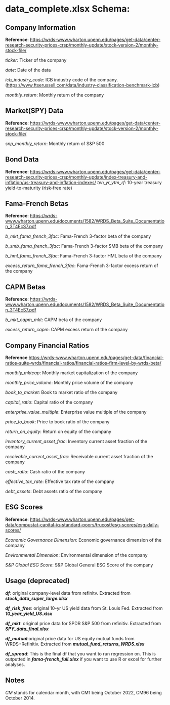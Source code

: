 # data_complete.xlsx Schema:

## Company Information
**Reference**: https://wrds-www.wharton.upenn.edu/pages/get-data/center-research-security-prices-crsp/monthly-update/stock-version-2/monthly-stock-file/

*ticker*: Ticker of the company

*date*: Date of the data

*icb_industry_code*: ICB industry code of the company. (https://www.ftserussell.com/data/industry-classification-benchmark-icb)

*monthly_return*: Monthly return of the company

## Market(SPY) Data
**Reference**: https://wrds-www.wharton.upenn.edu/pages/get-data/center-research-security-prices-crsp/monthly-update/stock-version-2/monthly-stock-file/

*snp_monthly_return*: Monthly return of S&P 500

## Bond Data
**Reference**: https://wrds-www.wharton.upenn.edu/pages/get-data/center-research-security-prices-crsp/monthly-update/index-treasury-and-inflation/us-treasury-and-inflation-indexes/
*ten_yr_ytm_rf*: 10-year treasury yield-to-maturity (risk-free rate)

## Fama-French Betas
**Reference**: https://wrds-www.wharton.upenn.edu/documents/1582/WRDS_Beta_Suite_Documentation_3T4EcS7.pdf

*b_mkt_fama_french_3fac*: Fama-French 3-factor beta of the company


*b_smb_fama_french_3fac*: Fama-French 3-factor SMB beta of the company

*b_hml_fama_french_3fac*: Fama-French 3-factor HML beta of the company

*excess_return_fama_french_3fac*: Fama-French 3-factor excess return of the company

## CAPM Betas
**Reference**: https://wrds-www.wharton.upenn.edu/documents/1582/WRDS_Beta_Suite_Documentation_3T4EcS7.pdf

*b_mkt_capm_mkt*: CAPM beta of the company

*excess_return_capm*: CAPM excess return of the company

## Company Financial Ratios
**Reference**:https://wrds-www.wharton.upenn.edu/pages/get-data/financial-ratios-suite-wrds/financial-ratios/financial-ratios-firm-level-by-wrds-beta/

*monthly_mktcap*: Monthly market capitalization of the company

*monthly_price_volume*: Monthly price volume of the company

*book_to_market*: Book to market ratio of the company

*capital_ratio*: Capital ratio of the company

*enterprise_value_multiple*: Enterprise value multiple of the company

*price_to_book*: Price to book ratio of the company

*return_on_equity*: Return on equity of the company

*inventory_current_asset_frac*: Inventory current asset fraction of the company

*receivable_current_asset_frac*: Receivable current asset fraction of the company

*cash_ratio*: Cash ratio of the company

*effective_tax_rate*: Effective tax rate of the company

*debt_assets*: Debt assets ratio of the company

## ESG Scores
**Reference**: https://wrds-www.wharton.upenn.edu/pages/get-data/compustat-capital-iq-standard-poors/trucost/esg-scores/esg-daily-scores/

*Economic Governance Dimension*: Economic governance dimension of the company

*Environmental Dimension*: Environmental dimension of the company

*S&P Global ESG Score*: S&P Global General ESG Score of the company

## Usage (deprecated)

***df***: original company-level data from refinitv. Extracted from ***stock_data_super_large.xlsx***

***df_risk_free***: original 10-yr US yield data from St. Louis Fed. Extracted from ***10_year_yield_US.xlsx***

***df_mkt***: original price data for SPDR S&P 500 from refinitiv. Extracted from ***SPY_data_final.xlsx***

***df_mutual***:original price data for US equity mutual funds from WRDS+Refinitiv. Extracted from ***mutual_fund_returns_WRDS.xlsx***

***df_spread***: This is the final df that you want to run regression on. This is outputted in ***fama-french_full.xlsx*** if you want to use R or excel for further analyses. 

## Notes

*CM* stands for calendar month, with CM1 being October 2022, CM96 being October 2014. 